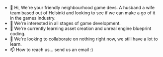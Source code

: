 - 👋 Hi, We're your friendly neighbourhood game devs. A husband a wife team based out of Helsinki and looking to see if we can make a go of it in the games industry.
- 👀 We're interested in all stages of game development.
- 🌱 We're currently learning asset creation and unreal engine blueprint coding.
- 💞️ We're looking to collaborate on nothing right now, we still have a lot to learn.
- 📫 How to reach us... send us an email :)

<!---
FNGD/FNGD is a ✨ special ✨ repository because its `README.md` (this file) appears on your GitHub profile.
You can click the Preview link to take a look at your changes.
--->
